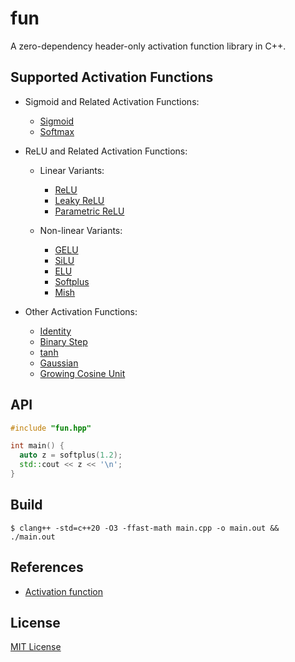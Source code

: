 # fun

A zero-dependency header-only activation function library in C++.

## Supported Activation Functions

- Sigmoid and Related Activation Functions:

  - [Sigmoid][sigmoid]
  - [Softmax][softmax]

- ReLU and Related Activation Functions:

  - Linear Variants:

    - [ReLU][relu]
    - [Leaky ReLU][leakyrelu]
    - [Parametric ReLU][parametricrelu]

  - Non-linear Variants:

    - [GELU][gelu]
    - [SiLU][silu]
    - [ELU][elu]
    - [Softplus][softplus]
    - [Mish][mish]

- Other Activation Functions:

  - [Identity][identity]
  - [Binary Step][binarystep]
  - [tanh][tanh]
  - [Gaussian][gaussian]
  - [Growing Cosine Unit][growingcosineunit]

## API

```cpp
#include "fun.hpp"

int main() {
  auto z = softplus(1.2);
  std::cout << z << '\n';
}
```

## Build

```console
$ clang++ -std=c++20 -O3 -ffast-math main.cpp -o main.out && ./main.out
```

## References

- [Activation function](https://en.wikipedia.org/wiki/Activation_function)

## License

[MIT License](LICENSE)

[sigmoid]: https://en.wikipedia.org/wiki/Sigmoid_function
[softmax]: https://en.wikipedia.org/wiki/Softmax_function
[relu]: https://en.wikipedia.org/wiki/Rectifier_(neural_networks)
[leakyrelu]: https://en.wikipedia.org/wiki/Rectifier_(neural_networks)#Leaky_ReLU
[parametricrelu]: https://en.wikipedia.org/wiki/Rectifier_(neural_networks)#Parametric_ReLUQ
[gelu]: https://en.wikipedia.org/wiki/Rectifier_(neural_networks)#Gaussian_Error_Linear_Unit_(GELU)
[silu]: https://en.wikipedia.org/wiki/Rectifier_(neural_networks)#SiLU
[elu]: https://en.wikipedia.org/wiki/Rectifier_(neural_networks)#ELU
[softplus]: https://en.wikipedia.org/wiki/Rectifier_(neural_networks)#Softplus
[mish]: https://en.wikipedia.org/wiki/Rectifier_(neural_networks)#Mish
[identity]: https://en.wikipedia.org/wiki/Identity_function
[binarystep]: https://en.wikipedia.org/wiki/Heaviside_step_function
[tanh]: https://en.wikipedia.org/wiki/Hyperbolic_functions#Hyperbolic_tangent
[gaussian]: https://en.wikipedia.org/wiki/Gaussian_function
[growingcosineunit]: https://arxiv.org/abs/2108.12943
